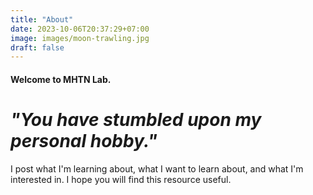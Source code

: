 ```yaml
---
title: "About"
date: 2023-10-06T20:37:29+07:00
image: images/moon-trawling.jpg
draft: false
---
```


#### Welcome to **MHTN Lab**.

# *"You have stumbled upon my personal hobby."*


 I post what I'm learning about, what I want to learn about, and what I'm interested in. I hope you will find this resource useful.
